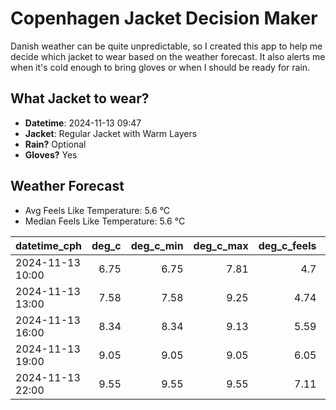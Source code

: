 
# Copenhagen Jacket Decision Maker

Danish weather can be quite unpredictable, so I created this app to help me decide which jacket to wear based on the weather forecast. 
It also alerts me when it's cold enough to bring gloves or when I should be ready for rain.

## What Jacket to wear?

- **Datetime**: 2024-11-13 09:47
- **Jacket**: Regular Jacket with Warm Layers
- **Rain?** Optional
- **Gloves?** Yes

## Weather Forecast
- Avg Feels Like Temperature: 5.6 °C
- Median Feels Like Temperature: 5.6 °C

| datetime_cph     |   deg_c |   deg_c_min |   deg_c_max |   deg_c_feels | weather   | wind   | rain   |
|:-----------------|--------:|------------:|------------:|--------------:|:----------|:-------|:-------|
| 2024-11-13 10:00 |    6.75 |        6.75 |        7.81 |          4.7  | Clouds    | Low    | None   |
| 2024-11-13 13:00 |    7.58 |        7.58 |        9.25 |          4.74 | Clouds    | Low    | None   |
| 2024-11-13 16:00 |    8.34 |        8.34 |        9.13 |          5.59 | Clouds    | Low    | None   |
| 2024-11-13 19:00 |    9.05 |        9.05 |        9.05 |          6.05 | Rain      | Medium | Low    |
| 2024-11-13 22:00 |    9.55 |        9.55 |        9.55 |          7.11 | Rain      | Low    | Low    |
        